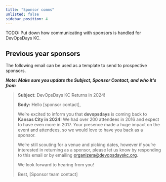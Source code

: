 ```yaml
---
title: "Sponsor comms"
unlisted: false
sidebar_position: 4
---
```


TODO: Put down how communicating with sponsors is handled for DevOpsDays KC.

## Previous year sponsors

The following email can be used as a template to send to prospective sponsors.

***Note: Make sure you update the Subject, Sponsor Contact, and who it's from***

> **Subject:** DevOpsDays KC Returns in 2024!
>
> **Body:**
> Hello [sponsor contact],
>
> We’re excited to inform you that **devopsdays** is coming back to **Kansas City in 2024**! We had over 200 attendees in 2016 and expect to have even more in 2017. Your presence made a huge impact on the event and attendees, so we would love to have you back as a sponsor.
>
> We’re still scouting for a venue and picking dates, however if you’re interested in returning as a sponsor, please let us know by responding to this email or by emailing organizers@devopsdayskc.org.
>
> We look forward to hearing from you!
>
> Best,
> [Sponsor team contact]